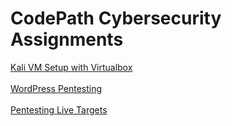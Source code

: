 # CodePath Cybersecurity Assignments

[Kali VM Setup with Virtualbox](virtualbox-kali/README.md)
<br /><br />
[WordPress Pentesting](wordpress-vs-kali/README.md)
<br /><br />
[Pentesting Live Targets](pentesting-live-targets/README.md)

